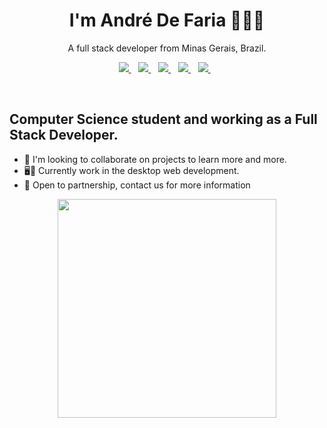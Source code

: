 <h1 align='center'>
  I'm André De Faria 🤙👨‍💻
</h1>

<p align='center'>
  A full stack developer from Minas Gerais, Brazil.
</p>

<p align='center'> 

 <a href="https://twitter.com/andredfaria">
    <img src="https://img.shields.io/badge/--%231DA1F2.svg?&style=for-the-badge&logo=x&logoColor=white" />
  </a>&nbsp;&nbsp;
  <a href="https://www.linkedin.com/in/andre-de-faria/">
    <img src="https://img.shields.io/badge/linkedin-%230077B5.svg?&style=for-the-badge&logo=linkedin&logoColor=white" />
  </a>&nbsp;&nbsp;
  <a href="https://www.instagram.com/andredefaria/">
    <img src="https://img.shields.io/badge/instagram-%23E4405F.svg?&style=for-the-badge&logo=instagram&logoColor=white" />        
  </a>&nbsp;&nbsp;
  <a href="https://www.facebook.com/andredefariacarvalho/">
    <img src="https://img.shields.io/badge/facebook-%231877F2.svg?&style=for-the-badge&logo=facebook&logoColor=white" />        
  </a>&nbsp;&nbsp;
   <a href="mailto:adfariacarvalho@gmail.com">
    <img src="https://img.shields.io/badge/Gmail-D14836?style=for-the-badge&logo=gmail&logoColor=white" />
  </a>&nbsp;&nbsp;

</p>

<br>

## Computer Science student and working as a Full Stack Developer.
 - 🔭  I'm looking to collaborate on projects to learn more and more.
- 🖥️📱 Currently work in the desktop web development.
- 🤝 Open to partnership, contact us for more information

<p align='center'>
  <a href="#"><img src="https://github-readme-stats.vercel.app/api/top-langs/?username=andredfaria&layout=compact&theme=dark" width="350"></a>
  
</p>
